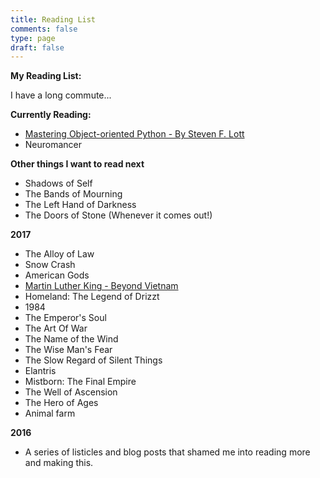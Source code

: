 ```yaml
---
title: Reading List
comments: false
type: page
draft: false
---
```


**My Reading List:**

I have a long commute...

**Currently Reading:**

- <a href="https://www.packtpub.com/mapt/book/application_development/9781783280971">Mastering Object-oriented Python - By Steven F. Lott</a>
- Neuromancer

**Other things I want to read next**

- Shadows of Self
- The Bands of Mourning
- The Left Hand of Darkness
- The Doors of Stone (Whenever it comes out!)

**2017**

- The Alloy of Law
- Snow Crash
- American Gods
- [Martin Luther King - Beyond Vietnam](http://kingencyclopedia.stanford.edu/encyclopedia/documentsentry/doc_beyond_vietnam/)
- Homeland: The Legend of Drizzt
- 1984
- The Emperor's Soul
- The Art Of War
- The Name of the Wind
- The Wise Man's Fear
- The Slow Regard of Silent Things
- Elantris
- Mistborn: The Final Empire
- The Well of Ascension
- The Hero of Ages
- Animal farm

**2016**

- A series of listicles and blog posts that shamed me into reading more and making this.
